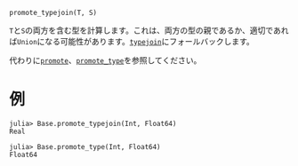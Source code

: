 ```
promote_typejoin(T, S)
```

`T`と`S`の両方を含む型を計算します。これは、両方の型の親であるか、適切であれば`Union`になる可能性があります。[`typejoin`](@ref)にフォールバックします。

代わりに[`promote`](@ref)、[`promote_type`](@ref)を参照してください。

# 例

```jldoctest
julia> Base.promote_typejoin(Int, Float64)
Real

julia> Base.promote_type(Int, Float64)
Float64
```
